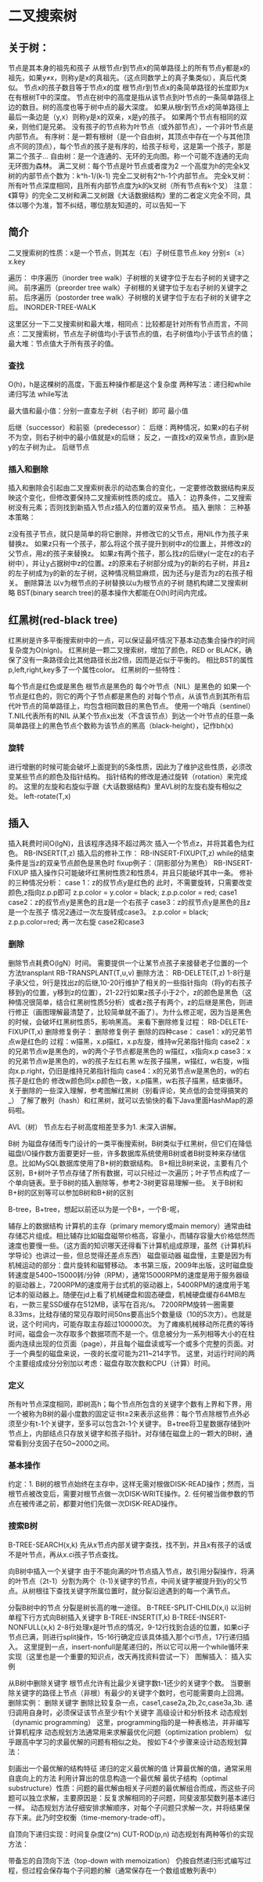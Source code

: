 # 二叉搜索树
## 关于树：

节点是其本身的祖先和孩子
从根节点r到节点x的简单路径上的所有节点y都是x的祖先，如果y≠x，则称y是x的真祖先。（这点同数学上的真子集类似），真后代类似。
节点x的孩子数目等于节点x的度
根节点r到节点x的条简单路径的长度即为x在有根树T中的深度。
节点在树中的高度是指从该节点到叶节点的一条简单路径上边的数目。树的高度也等于树中点的最大深度。
如果从根r到节点x的简单路径上最后一条边是（y,x）则称y是x的双亲，x是y的孩子。
如果两个节点有相同的双亲，则他们是兄弟。
没有孩子的节点称为叶节点（或外部节点），一个非叶节点是内部节点。
有序树：是一颗有根树（是一个自由树，其顶点中存在一个与其他顶点不同的顶点），每个节点的孩子是有序的，给孩子标号，这是第一个孩子，那是第二个孩子...
自由树：是一个连通的、无环的无向图。称一个可能不连通的无向无环图为森林。
满二叉树：每个节点是叶节点或者度为2
一个高度为h的完全k叉树的内部节点个数为：k^h-1/(k-1) 完全二叉树有2^h-1个内部节点。
完全k叉树：所有叶节点深度相同，且所有内部节点度为k的k叉树（所有节点有k个叉）
注意：《算导》的完全二叉树和满二叉树跟《大话数据结构》里的二者定义完全不同，具体以哪个为准，暂不纠结，哪位朋友知道的，可以告知一下

## 简介
二叉搜索树的性质：x是一个节点，则其左（右）子树任意节点.key 分别≤（≥）x.key

遍历：
中序遍历（inorder tree walk）子树根的关键字位于左右子树的关键字之间。
前序遍历（preorder tree walk）子树根的关键字位于左右子树的关键字之前。
后序遍历（postorder tree walk）子树根的关键字位于左右子树的关键字之后。
INORDER-TREE-WALK

这里区分一下二叉搜索树和最大堆，相同点：比较都是针对所有节点而言，不同点：二叉搜索树，节点左子树值均小于该节点的值，右子树值均小于该节点的值；最大堆：节点值大于所有孩子的值。

### 查找
O(h)，h是这棵树的高度，下面五种操作都是这个复杂度
两种写法：递归和while
递归写法
while写法

最大值和最小值：分别一直查左子树（右子树）即可
最小值

后继（successor）和前驱（predecessor）：
后继：两种情况，如果x的右子树不为空，则右子树中的最小值就是x的后继； 反之，一直找x的双亲节点，直到x是y的左子树为止。
后继节点

### 插入和删除
插入和删除会引起由二叉搜索树表示的动态集合的变化，一定要修改数据结构来反映这个变化，但修改要保持二叉搜索树性质的成立。
插入：
边界条件，二叉搜索树没有元素；否则找到新插入节点z插入的位置的双亲节点。
插入
删除：
三种基本策略：

z没有孩子节点，就只是简单的将它删除，并修改它的父节点，用NIL作为孩子来替换z。
如果z只有一个孩子，那么将这个孩子提升到树中z的位置上，并修改z的父节点，用z的孩子来替换z。
如果z有两个孩子，那么找z的后继y(一定在z的右子树中），并让y占据树中z的位置。z的原来右子树部分成为y的新的右子树，并且z的左子树成为y的新的左子树，这种情况稍显麻烦，因为还与y是否为z的右孩子相关。
删除算法
以v为根节点的子树替换以u为根节点的子树
随机构建二叉搜索树
略
BST(binary search tree)的基本操作大都能在O(h)时间内完成。

## 红黑树(red-black tree)
红黑树是许多平衡搜索树中的一点，可以保证最坏情况下基本动态集合操作的时间复杂度为O(nlgn)。
红黑树是一颗二叉搜索树，增加了颜色，RED or BLACK，确保了没有一条路径会比其他路径长出2倍，因而是近似于平衡的。
相比BST的属性p,left,right,key多了一个属性color。
红黑树的一些特性：

每个节点是红色或是黑色
根节点是黑色的
每个叶节点（NIL）是黑色的
如果一个节点是红色的，则它的两个子节点都是黑色的
对每个节点，从该节点到其所有后代叶节点的简单路径上，均包含相同数目的黑色节点。
使用一个哨兵（sentinel）T.NIL代表所有的NIL
从某个节点x出发（不含该节点）到达一个叶节点的任意一条简单路径上的黑色节点个数称为该节点的黑高（black-height），记作bh(x)
### 旋转
进行增删的时候可能会破坏上面提到的5条性质，因此为了维护这些性质，必须改变某些节点的颜色及指针结构。
指针结构的修改是通过旋转（rotation）来完成的。
这里的左旋和右旋似乎跟《大话数据结构》里AVL树的左旋右旋有相似之处。
left-rotate(T,x)

## 插入
插入耗费时间O(lgN)，且该程序选择不超过两次
插入一个节点z，并将其着色为红色。
RB-INSERT(T,z)
插入后的修补工作：
RB-INSERT-FIXUP(T,z)
while的结束条件是当z的双亲节点颜色是黑色时
fixup例子：（阴影部分为黑色）
RB-INSERT-FIXUP
插入操作只可能破坏红黑树性质2和性质4，并且只能破坏其中一条。
修补的三种情况分析：
case 1：z的叔节点y是红色的
此时，不需要旋转，只需要改变颜色,z指向z.p.p即可
z.p.color = y.color = black;
z.p.p.color = red;
case1
case2：z的叔节点y是黑色的且z是一个右孩子
case3：z的叔节点y是黑色的且z是一个左孩子
情况2通过一次左旋转成case3。
z.p.color = black;
z.p.p.color=red;
再一次右旋
case2和case3

### 删除
删除节点耗费O(lgN）时间。
需要提供一个让某节点孩子来接替老子位置的一个方法transplant
RB-TRANSPLANT(T,u,v)
删除方法：
RB-DELETE(T,z)
1-8行是子承父位，9行是找出z的后继,10-20行维护了相关的一些指针指向（将y的右孩子移到y的位置，y移到z的位置），21-22行如果z孩子小于2个，z的颜色是黑色（这种情况很简单，结合红黑树性质5分析）或者z孩子有两个，z的后继是黑色，则进行修正（画图理解最清楚了，比较简单就不画了）。为什么修正呢，因为当是黑色的时候，会破坏红黑树性质5，影响黑高。
来看下删除修复过程：
RB-DELETE-FIXUP(T,x)
删除修复例子：
删除修复例子
删除的四种case：
case1：x的兄弟节点w是红色的
过程：w描黑，x.p描红，x.p左旋，维持w兄弟指针指向
case2：x的兄弟节点w是黑色的，w的两个子节点都是黑色的
w描红，x指向x.p
case3：x的兄弟节点w是黑色的，w的孩子左红右黑
w左孩子描黑，w描红，w右旋，w指向x.p.right，仍旧是维持兄弟指针指向
case4：x的兄弟节点w是黑色的，w的右孩子是红色的
修改w颜色同x.p颜色一致，x.p描黑，w右孩子描黑，结束循环。
关于删除的一些深入理解，参考图解红黑树（别看评论，笑点低的会觉得搞笑的_）
了解了散列（hash）和红黑树，就可以去愉快的看下Java里面HashMap的源码啦。

AVL（树）
节点左右子树高度相差至多为1.
未深入讲解。

B树
为磁盘存储而专门设计的一类平衡搜索树。B树类似于红黑树，但它们在降低磁盘I/O操作数方面要更好一些，许多数据库系统使用B树或者B树变种来存储信息。比如MySQL数据库使用了B+树的数据结构。
B+相比B树来说，主要有几个区别，B+树叶子节点存储了所有数据，可以只经过一次遍历；叶子节点构成了一个单向链表。至于B树的插入删除等，参考2-3树更容易理解一些。
关于B树和B+树的区别等可以参加B树和B+树的区别

B-tree，B+tree，想起以前还以为是一个B+，一个B-呢，

辅存上的数据结构
计算机的主存（primary memory或main memory）通常由硅存储芯片组成。相比辅存比如磁盘磁带价格高，容量小，而辅存容量大价格低然而速度也要慢一些。（这方面的知识哪天还得看下计算机组成原理，虽然《计算机科学导论》也讲过一些，但总觉得还差点东西）
磁盘驱动器
磁盘慢，主要是因为有机械运动的部分：盘片旋转和磁臂移动。
本书第三版，2009年出版，这时磁盘旋转速度是5400~15000转/分钟（RPM），通常15000RPM的速度是用于服务器级的驱动器上，7200RPM的速度用于台式机的驱动器上，5400RPM的速度用于笔记本的驱动器上。随便在jd上看了机械硬盘和固态硬盘，机械硬盘缓存64MB左右，一款三星SSD缓存在512MB，读写在百兆/s。
7200RPM旋转一圈需要8.33ms，比硅存储的常见存取时间50ns要高出5个数量级（10的5次方）。也就是说，这个时间内，可能存取主存超过100000次。
为了瘫痪机械移动所花费的等待时间，磁盘会一次存取多个数据项而不是一个。信息被分为一系列相等大小的在柱面内连续出现的位页面（page），并且每个磁盘读或写一个或多个完整的页面。对于一个典型的磁盘来说，一夜的长度可能为211~214字节。
这里，对运行时间的两个主要组成成分分别加以考虑：磁盘存取次数和CPU（计算）时间。

### 定义
所有叶节点深度相同，即树高h；每个节点所包含的关键字个数有上界和下界，用一个被称为B树的最小度数的固定证书t≥2来表示这些界：每个节点除根节点外必须至少有t-1个关键字，至多可以包含2t-1个关键字。
B+tree将卫星数据存储到叶节点上，内部结点只存放关键字和孩子指针。对存储在磁盘上的一颗大的B树，通常看到分支因子在50~2000之间。

### 基本操作
约定：1. B树的根节点始终在主存中，这样无需对根做DISK-READ操作；然而，当根节点被改变后，需要对根节点做一次DISK-WRITE操作。2. 任何被当做参数的节点在被传递之前，都要对他们先做一次DISK-READ操作。

### 搜索B树
B-TREE-SEARCH(x,k)
先从x节点内部关键字查找，找不到，并且x有孩子的话或不是叶节点，再从x.ci孩子节点查找。

向B树中插入一个关键字
由于不能向满的叶节点插入节点，故引用分裂操作，将满的叶节点（2t-1）分割为两个（t-1)关键字的节点，中间关键字被提升到y的父节点。从树根往下查找关键字所属位置时，就分裂沿途遇到的每一个满节点。

分裂B树中的节点
分裂是树长高的唯一途径。
B-TREE-SPLIT-CHILD(x,i)
以沿树单程下行方式向B树插入关键字
B-TREE-INSERT(T,k)
B-TREE-INSERT-NONFULL(x,k)
2-8行处理x是叶节点的情况，9-12行找到合适的位置，如果ci子节点已满，则进行split操作，15-16行确定应该具体插入那个ci节点，17行递归插入。
这里提到一点，insert-nonfull是尾递归的，所以它可以用一个while循环来实现（这里也是一个重要的知识点，改天再找资料尝试一下）
图解插入：
插入实例

从B树中删除关键字
根节点允许有比最少关键字数t-1还少的关键字个数。
当要删除关键字的路径上节点（非根）有最少的关键字个数时，也可能需要向上回溯。
删除实例：
删除关键字
删除比较复杂一点，case1,case2a,2b,2c,case3a,3b.
递归调用自身时，必须保证该节点至少有t个关键字
高级设计和分析技术
动态规划（dynamic programming）
这里，programming指的是一种表格法，并非编写计算机程序
动态规划方法通常用来求解最优化问题（optimization problem）
似乎跟高中学习的求最优解的问题有相似之处。
按如下4个步骤来设计动态规划算法：

刻画出一个最优解的结构特征
递归的定义最优解的值
计算最优解的值，通常采用自底向上的方法
利用计算出的信息构造一个最优解
最优子结构（optimal substructure）性质：问题的最优解由相关子问题的最优解组合而成，而这些子问题可以独立求解，主要原因是：反复求解相同的子问题，同斐波那契数列基本递归一样。
动态规划方法仔细安排求解顺序，对每个子问题只求解一次，并将结果保存下来。此乃时空权衡（time-memory-trade-off）。

自顶向下递归实现：时间复杂度(2^n)
CUT-ROD(p,n)
动态规划有两种等价的实现方法：

带备忘的自顶向下法（top-down with memoization）
仍按自然递归形式编写过程，但过程会保存每个子问题的解（通常保存在一个数组或散列表中）
